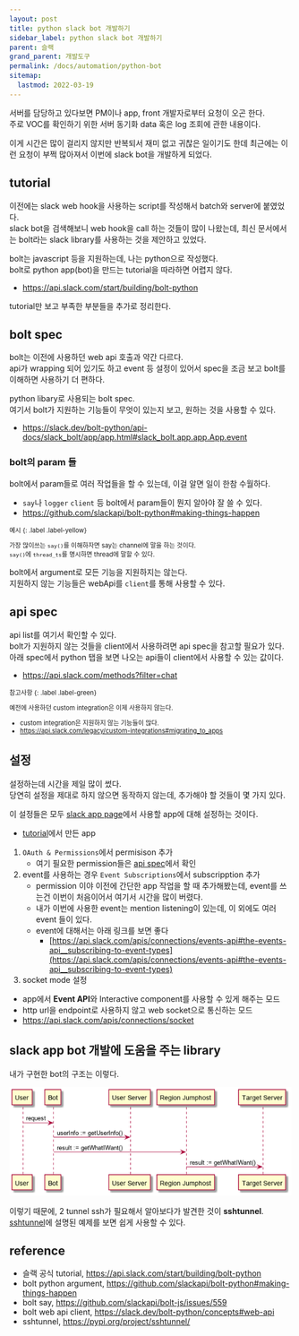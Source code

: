 ```yaml
---
layout: post
title: python slack bot 개발하기
sidebar_label: python slack bot 개발하기
parent: 슬랙
grand_parent: 개발도구
permalink: /docs/automation/python-bot
sitemap:
  lastmod: 2022-03-19
---
```


서버를 담당하고 있다보면 PM이나 app, front 개발자로부터 요청이 오곤 한다.  
주로 VOC를 확인하기 위한 서버 동기화 data 혹은 log 조회에 관한 내용이다.  

이게 시간은 많이 걸리지 않지만 반복되서 재미 없고 귀찮은 일이기도 한데 최근에는 이런 요청이 부쩍 많아져서 이번에 slack bot을 개발하게 되었다.


## tutorial

이전에는 slack web hook을 사용하는 script를 작성해서 batch와 server에 붙였었다.  
slack bot을 검색해보니 web hook을 call 하는 것들이 많이 나왔는데, 최신 문서에서는 bolt라는 slack library를 사용하는 것을 제안하고 있었다.  

bolt는 javascript 등을 지원하는데, 나는 python으로 작성했다.  
bolt로 python app(bot)을 만드는 tutorial을 따라하면 어렵지 않다.
- https://api.slack.com/start/building/bolt-python

tutorial만 보고 부족한 부분들을 추가로 정리한다.

## bolt spec

bolt는 이전에 사용하던 web api 호출과 약간 다르다.  
api가 wrapping 되어 있기도 하고 event 등 설정이 있어서 spec을 조금 보고 bolt를 이해하면 사용하기 더 편하다.

python libary로 사용되는 bolt spec.  
여기서 bolt가 지원하는 기능들이 무엇이 있는지 보고, 원하는 것을 사용할 수 있다.
- https://slack.dev/bolt-python/api-docs/slack_bolt/app/app.html#slack_bolt.app.app.App.event


### bolt의 param 들

bolt에서 param들로 여러 작업들을 할 수 있는데, 이걸 알면 일이 한참 수월하다.  
- `say`나 `logger` `client` 등 bolt에서 param들이 뭔지 알아야 잘 쓸 수 있다.  
- https://github.com/slackapi/bolt-python#making-things-happen

<div class="code-example" markdown="1" style="font-size: 0.8em">
예시
{: .label .label-yellow}  

가장 많이쓰는 `say()`를 이해하자면 say는 channel에 말을 하는 것이다.  
`say()`에 `thread_ts`를 명시하면 thread에 말할 수 있다.
</div>

bolt에서 argument로 모든 기능을 지원하지는 않는다.  
지원하지 않는 기능들은 webApi를 `client`를 통해 사용할 수 있다.


## api spec

api list를 여기서 확인할 수 있다.  
bolt가 지원하지 않는 것들을 client에서 사용하려면 api spec을 참고할 필요가 있다.  
아래 spec에서 python 탭을 보면 나오는 api들이 client에서 사용할 수 있는 값이다.
- https://api.slack.com/methods?filter=chat

<div class="code-example" markdown="1" style="font-size: 0.8em">
참고사항
{: .label .label-green}  

예전에 사용하던 custom integration은 이제 사용하지 않는다.
- custom integration은 지원하지 않는 기능들이 많다.
- https://api.slack.com/legacy/custom-integrations#migrating_to_apps
</div>


## 설정

설정하는데 시간을 제일 많이 썼다.  
당연히 설정을 제대로 하지 않으면 동작하지 않는데, 추가해야 할 것들이 몇 가지 있다.

이 설정들은 모두 [slack app page](https://api.slack.com/apps)에서 사용할 app에 대해 설정하는 것이다.
- [tutorial](#tutorial)에서 만든 app

1. `OAuth & Permissions`에서 permisison 추가
   - 여기 필요한 permission들은 [api spec](#api-spec)에서 확인
2. event를 사용하는 경우 `Event Subscriptions`에서 subscripption 추가
   - permission 이야 이전에 간단한 app 작업을 할 때 추가해봤는데, event를 쓰는건 이번이 처음이어서 여기서 시간을 많이 버렸다.
   - 내가 이번에 사용한 event는 mention listening이 있는데, 이 외에도 여러 event 들이 있다.
   - event에 대해서는 아래 링크를 보면 좋다
     - [https://api.slack.com/apis/connections/events-api#the-events-api__subscribing-to-event-types](https://api.slack.com/apis/connections/events-api#the-events-api__subscribing-to-event-types)
3. socket mode 설정
  - app에서 **Event API**와 Interactive component를 사용할 수 있게 해주는 모드
  - http url을 endpoint로 사용하지 않고 web socket으로 통신하는 모드
  - https://api.slack.com/apis/connections/socket


## slack app bot 개발에 도움을 주는 library

내가 구현한 bot의 구조는 이렇다.

![bot structure](/images/post/automation/bot-structure.png)

이렇기 때문에, 2 tunnel ssh가 필요해서 알아보다가 발견한 것이 **sshtunnel**.
[sshtunnel](https://pypi.org/project/sshtunnel/)에 설명된 예제를 보면 쉽게 사용할 수 있다.  


## reference

- 슬랙 공식 tutorial, https://api.slack.com/start/building/bolt-python
- bolt python argument, https://github.com/slackapi/bolt-python#making-things-happen
- bolt say, https://github.com/slackapi/bolt-js/issues/559
- bolt web api client, https://slack.dev/bolt-python/concepts#web-api
- sshtunnel, https://pypi.org/project/sshtunnel/